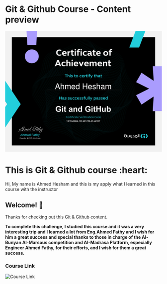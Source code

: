 # Git & Github Course - Content preview

![My Certificate preview for Git & Github Course](./Certificate/Ahmed-Hesham%20-%20-%20Git%20-%20-GitHub-Git-and-GitHub%20-%20_page-0001.jpg)

<h1>
  This is Git & Github course :heart:
</h1>

<p class="para">Hi, My name is Ahmed Hesham and this is my apply what I learned in this course with the instructor</p>

## Welcome! 👋

Thanks for checking out this Git & Github content.

**To complete this challenge, I studied this course and it was a very interesting trip and I learned a lot from Eng.Ahmed Fathy and I wish for him a great success and special thanks to those in charge of the Al-Bunyan Al-Marsous competition and Al-Madrasa Platform, especially Engineer Ahmed Fathy, for their efforts, and I wish for them a great success.**

### Course Link

![Course Link](https://almdrasa.com/tracks/programming-foundations/courses/git-github)
